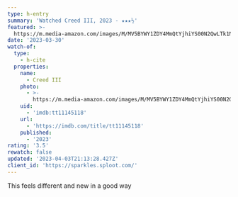```yaml
---
type: h-entry
summary: 'Watched Creed III, 2023 - ★★★½'
featured: >-
  https://m.media-amazon.com/images/M/MV5BYWY1ZDY4MmQtYjhiYS00N2QwLTk1NzgtOWI2YzUwZThjNDYwXkEyXkFqcGdeQXVyMDM2NDM2MQ@@._V1_SX300.jpg
date: '2023-03-30'
watch-of:
  type:
    - h-cite
  properties:
    name:
      - Creed III
    photo:
      - >-
        https://m.media-amazon.com/images/M/MV5BYWY1ZDY4MmQtYjhiYS00N2QwLTk1NzgtOWI2YzUwZThjNDYwXkEyXkFqcGdeQXVyMDM2NDM2MQ@@._V1_SX300.jpg
    uid:
      - 'imdb:tt11145118'
    url:
      - 'https://imdb.com/title/tt11145118'
    published:
      - '2023'
rating: '3.5'
rewatch: false
updated: '2023-04-03T21:13:28.427Z'
client_id: 'https://sparkles.sploot.com/'
---
```

This feels different and new in a good way
